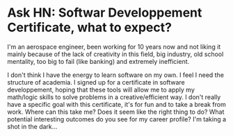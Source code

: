 # Ask HN: Softwar Developpement Certificate, what to expect?

I&#x27;m an aerospace engineer, been working for 10 years now and not liking it mainly because of the lack of creativity in this field, big industry, old school mentality, too big to fail (like banking) and extremely inefficient.<p>I don&#x27;t think I have the energy to learn software on my own. I feel I need the structure of academia. I signed up for a certificate in software developpement, hoping that these tools will allow me to apply my math&#x2F;logic skills to solve problems in a creative&#x2F;efficient way. I don&#x27;t really have a specific goal with this certificate, it&#x27;s for fun and to take a break from work.  Where can this take me? Does it seem like the right thing to do? What potential interesting outcomes do you see for my career profile? I&#x27;m taking a shot in the dark...
